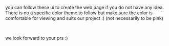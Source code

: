 <p> you can follow these ui to create the web page if you do not have any idea. <br/> There is no a specific color theme to follow but make sure the color is comfortable for viewing and suits our project :) (not necessarily to be pink) <br/></p>
<br/>
<p> we look forward to your prs :) </> 
